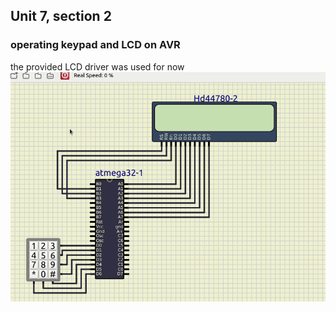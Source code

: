 ## Unit 7, section 2
### operating keypad and LCD on AVR
the provided LCD driver was used for now
![Alt Text](resources/Peek-2022-06-13-04-11.gif)

